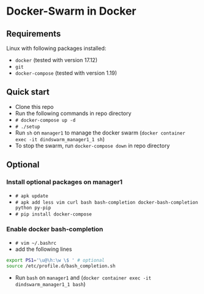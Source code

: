 # Docker-Swarm in Docker

## Requirements
Linux with following packages installed:
- `docker` (tested with version 17.12)
- `git`
- `docker-compose` (tested with version 1.19)

## Quick start
- Clone this repo
- Run the following commands in repo directory
- `# docker-compose up -d`
- `# ./setup`
- Run `sh` on `manager1` to manage the docker swarm (`docker container exec -it dindswarm_manager1_1 sh`)
- To stop the swarm, run `docker-compose down` in repo directory

## Optional

### Install optional packages on manager1
- `# apk update`
- `# apk add less vim curl bash bash-completion docker-bash-completion python py-pip`
- `# pip install docker-compose`

### Enable docker bash-completion
- `# vim ~/.bashrc`
- add the following lines

```bash
export PS1='\u@\h:\w \$ ' # optional
source /etc/profile.d/bash_completion.sh
```

- Run `bash` on `manager1` and (`docker container exec -it dindswarm_manager1_1 bash`)
